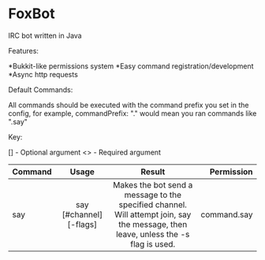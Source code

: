 FoxBot
======

IRC bot written in Java

Features:

*Bukkit-like permissions system
*Easy command registration/development
*Async http requests

Default Commands:

All commands should be executed with the command prefix you set in the config, for example, commandPrefix: "." would mean you ran commands like ".say"

Key: 

[] - Optional argument
<> - Required argument

| Command       | Usage         | Result| Permission |
| ------------- |:-------------:|:-----:|-----------:|
| say      | say [#channel] <message> [-flags] | Makes the bot send a message to the specified channel. Will attempt join, say the message, then leave, unless the -s flag is used. | command.say |
